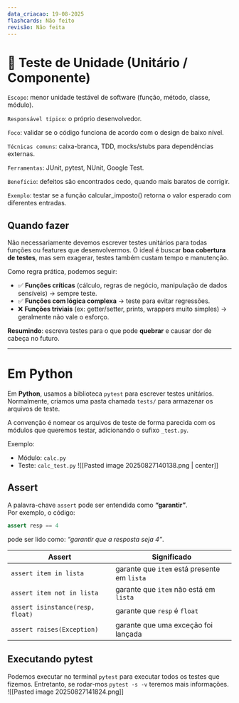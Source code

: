 ```yaml
---
data_criacao: 19-08-2025
flashcards: Não feito
revisão: Não feita
---
```

# 🔹 Teste de Unidade (Unitário / Componente)

``Escopo``: menor unidade testável de software (função, método, classe, módulo).

``Responsável típico``: o próprio desenvolvedor.

``Foco``: validar se o código funciona de acordo com o design de baixo nível.

``Técnicas comuns``: caixa-branca, TDD, mocks/stubs para dependências externas.

``Ferramentas``: JUnit, pytest, NUnit, Google Test.

``Benefício``: defeitos são encontrados cedo, quando mais baratos de corrigir.

``Exemplo``: testar se a função calcular_imposto() retorna o valor esperado com diferentes entradas.

## Quando fazer

Não necessariamente devemos escrever testes unitários para todas funções ou features que desenvolvermos. O ideal é buscar **boa cobertura de testes**, mas sem exagerar, testes também custam tempo e manutenção.

Como regra prática, podemos seguir:

- ✅ **Funções críticas** (cálculo, regras de negócio, manipulação de dados sensíveis) → sempre teste.
- ✅ **Funções com lógica complexa** → teste para evitar regressões.
- ❌ **Funções triviais** (ex: getter/setter, prints, wrappers muito simples) → geralmente não vale o esforço.

**Resumindo**: escreva testes para o que pode **quebrar** e causar dor de cabeça no futuro.

---

# Em Python

Em **Python**, usamos a biblioteca `pytest` para escrever testes unitários.  
Normalmente, criamos uma pasta chamada `tests/` para armazenar os arquivos de teste.

A convenção é nomear os arquivos de teste de forma parecida com os módulos que queremos testar, adicionando o sufixo `_test.py`.

Exemplo:
- Módulo: `calc.py`
- Teste: `calc_test.py`
![[Pasted image 20250827140138.png | center]]
## Assert

A palavra-chave `assert` pode ser entendida como **“garantir”**.  
Por exemplo, o código:

```python
assert resp == 4
```

pode ser lido como: _“garantir que a resposta seja 4”_.

| Assert                           | Significado                                 |
| -------------------------------- | ------------------------------------------- |
| `assert item in lista`           | garante que `item` está presente em `lista` |
| `assert item not in lista`       | garante que `item` não está em `lista`      |
| `assert isinstance(resp, float)` | garante que `resp` é `float`                |
| `assert raises(Exception)`       | garante que uma exceção foi lançada         |
## Executando pytest

Podemos executar no terminal `pytest` para executar todos os testes que fizemos. Entretanto, se rodar-mos `pytest -s -v` teremos mais informações.
![[Pasted image 20250827141824.png]]